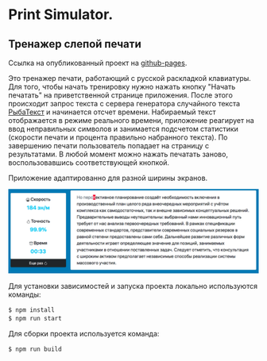# Print Simulator.

## Тренажер слепой печати

Ссылка на опубликованный проект на [github-pages](https://queenarizona.github.io/Print-Simulator/).

Это тренажер печати, работающий с русской раскладкой клавиатуры. Для того, чтобы начать тренировку нужно нажать кнопку "Начать печатать" на приветственной странице приложения. После этого происходит запрос текста с сервера генератора случайного текста [РыбаТекст](https://fish-text.ru) и начинается отсчет времени. Набираемый текст отображается в режиме реального времени, приложение реагирует на ввод неправильных символов и занимается подсчетом статистики (скорости печати и процента правильно набранного текста). По завершению печати пользователь попадает на страницу с результатами. В любой момент можно нажать печатать заново, воспользовавшись соответствующей кнопкой.

Приложение адаптированно для разной ширины экранов.

![](/public/simulator.png)

Для установки зависимостей и запуска проекта локально используются команды:

```sh
$ npm install
$ npm run start
```

Для сборки проекта используется команда:

```sh
$ npm run build
```

